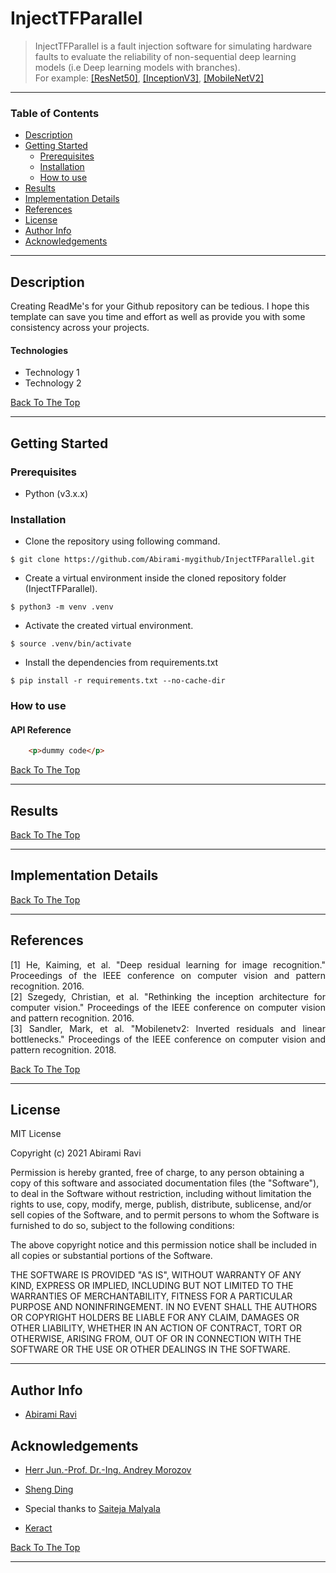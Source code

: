 # InjectTFParallel


> InjectTFParallel is a fault injection software for simulating hardware faults to evaluate the reliability of non-sequential deep learning models (i.e Deep learning models with branches). <br />
For example: [[ResNet50]](#1), [[InceptionV3]](#2), [[MobileNetV2]](#3)
---

### Table of Contents

- [Description](#description)
- [Getting Started](#getting-started)
    - [Prerequisites](#prerequisites)
    - [Installation](#installation)
    - [How to use](#how-to-use)
- [Results](#results)
- [Implementation Details](#implementation-details)
- [References](#references)
- [License](#license)
- [Author Info](#author-info)
- [Acknowledgements](#acknowledgements)

---

## Description

Creating ReadMe's for your Github repository can be tedious.  I hope this template can save you time and effort as well as provide you with some consistency across your projects.

#### Technologies

- Technology 1
- Technology 2

[Back To The Top](#InjectTFParallel)

---

## Getting Started

### Prerequisites
- Python (v3.x.x)

### Installation
- Clone the repository using following command.
```
$ git clone https://github.com/Abirami-mygithub/InjectTFParallel.git
```
- Create a virtual environment inside the cloned repository folder (InjectTFParallel).
```
$ python3 -m venv .venv
```
- Activate the created virtual environment.
```
$ source .venv/bin/activate
```
- Install the dependencies from requirements.txt
```
$ pip install -r requirements.txt --no-cache-dir
```
### How to use



#### API Reference

```html
    <p>dummy code</p>
```
[Back To The Top](#read-me-template)

---

## Results

[Back To The Top](#InjectTFParallel)

---

## Implementation Details

[Back To The Top](#InjectTFParallel)

---

## References
<div style="text-align: justify">
<a id="1">[1]</a>  He, Kaiming, et al. "Deep residual learning for image recognition." Proceedings of the IEEE conference on computer vision and pattern recognition. 2016. <br />
<a id="2">[2]</a>  Szegedy, Christian, et al. "Rethinking the inception architecture for computer vision." Proceedings of the IEEE conference on computer vision and pattern recognition. 2016. <br />
<a id="3">[3]</a>  Sandler, Mark, et al. "Mobilenetv2: Inverted residuals and linear bottlenecks." Proceedings of the IEEE conference on computer vision and pattern recognition. 2018.
</div>


[Back To The Top](#InjectTFParallel)

---

## License

MIT License

Copyright (c) 2021 Abirami Ravi

Permission is hereby granted, free of charge, to any person obtaining a copy
of this software and associated documentation files (the "Software"), to deal
in the Software without restriction, including without limitation the rights
to use, copy, modify, merge, publish, distribute, sublicense, and/or sell
copies of the Software, and to permit persons to whom the Software is
furnished to do so, subject to the following conditions:

The above copyright notice and this permission notice shall be included in all
copies or substantial portions of the Software.

THE SOFTWARE IS PROVIDED "AS IS", WITHOUT WARRANTY OF ANY KIND, EXPRESS OR
IMPLIED, INCLUDING BUT NOT LIMITED TO THE WARRANTIES OF MERCHANTABILITY,
FITNESS FOR A PARTICULAR PURPOSE AND NONINFRINGEMENT. IN NO EVENT SHALL THE
AUTHORS OR COPYRIGHT HOLDERS BE LIABLE FOR ANY CLAIM, DAMAGES OR OTHER
LIABILITY, WHETHER IN AN ACTION OF CONTRACT, TORT OR OTHERWISE, ARISING FROM,
OUT OF OR IN CONNECTION WITH THE SOFTWARE OR THE USE OR OTHER DEALINGS IN THE
SOFTWARE.

---

## Author Info

- [Abirami Ravi](https://www.linkedin.com/in/abiramiravi/)


## Acknowledgements

- [Herr Jun.-Prof. Dr.-Ing. Andrey Morozov](andrey.morozov@ias.uni-stuttgart.de)

- [Sheng Ding](sheng.ding@ias.uni-stuttgart.de)

- Special thanks to [Saiteja Malyala](linkedin.com/in/msaiteja)

- [Keract](https://github.com/philipperemy/keract/blob/master/README.md)

[Back To The Top](#read-me-template)

---
